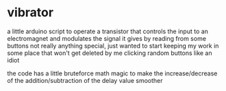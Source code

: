 # vibrator
a little arduino script to operate a transistor that controls the input to an electromagnet and modulates the signal it gives by reading from some buttons
not really anything special, just wanted to start keeping my work in some place that won't get deleted by me clicking random buttons like an idiot

the code has a little bruteforce math magic to make the increase/decrease of the addition/subtraction of the delay value smoother
